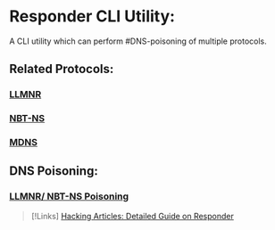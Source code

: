 
# Responder CLI Utility:
A CLI utility which can perform #DNS-poisoning of multiple protocols.

## Related Protocols:
### [LLMNR](/networking/protocols/LLMNR.md)
### [NBT-NS](NBT-NS.md)
### [MDNS](/networking/protocols/MDNS.md)

## DNS Poisoning:
### [LLMNR/ NBT-NS Poisoning](/cybersecurity/attacks/LLMNR-poisoning.md)


>[!Links]
>[Hacking Articles: Detailed Guide on Responder](https://www.hackingarticles.in/a-detailed-guide-on-responder-llmnr-poisoning/)

